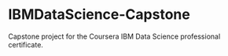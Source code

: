 # IBMDataScience-Capstone
Capstone project for the Coursera IBM Data Science professional certificate.
